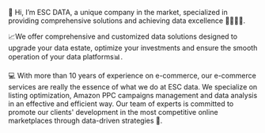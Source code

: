 👋 Hi, I’m ESC DATA, a unique company in the market, specialized in providing comprehensive solutions and achieving data excellence 👨‍💻👩‍💻.  

📈We offer comprehensive and customized data solutions designed to upgrade your data estate, optimize your investments and ensure the smooth operation of your data platforms📊.

💻 With more than 10 years of experience on e-commerce, our e-commerce services are really the essence of what we do at ESC data. 
We specialize on listing optimization, Amazon PPC campaigns management and data analysis in an effective and efficient way.
Our team of experts is committed to promote our clients' development in the most competitive online marketplaces through data-driven strategies 🧠.
